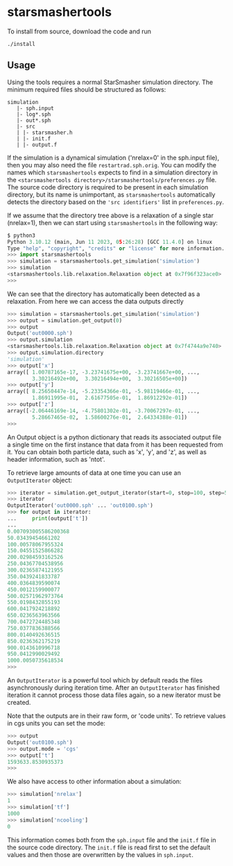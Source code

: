 # starsmashertools

To install from source, download the code and run
```
./install
```

## Usage

Using the tools requires a normal StarSmasher simulation directory. The minimum required files should be structured as follows:
```
simulation
   |- sph.input
   |- log*.sph
   |- out*.sph
   |- src
   | |- starsmasher.h
   | |- init.f
   | |- output.f
```
If the simulation is a dynamical simulation ('nrelax=0' in the sph.input file), then you may also need the file `restartrad.sph.orig`. You can modify the names which `starsmashertools` expects to find in a simulation directory in the `<starsmashertools directory>/starsmashertools/preferences.py` file. The source code directory is required to be present in each simulation directory, but its name is unimportant, as `starsmashertools` automatically detects the directory based on the `'src identifiers'` list in `preferences.py`.

If we assume that the directory tree above is a relaxation of a single star (nrelax=1), then we can start using `starsmashertools` in the following way:
```python
$ python3
Python 3.10.12 (main, Jun 11 2023, 05:26:28) [GCC 11.4.0] on linux
Type "help", "copyright", "credits" or "license" for more information.
>>> import starsmashertools
>>> simulation = starsmashertools.get_simulation('simulation')
>>> simulation
<starsmashertools.lib.relaxation.Relaxation object at 0x7f96f323ace0>
>>> 
```
We can see that the directory has automatically been detected as a relaxation. From here we can access the data outputs directly
```python
>>> simulation = starsmashertools.get_simulation('simulation')
>>> output = simulation.get_output(0)
>>> output
Output('out0000.sph')
>>> output.simulation
<starsmashertools.lib.relaxation.Relaxation object at 0x7f4744a9e740>
>>> output.simulation.directory
'simulation'
>>> output['x']
array([ 1.00787165e-17, -3.23741675e+00, -3.23741667e+00, ...,
        3.30216492e+00,  3.30216494e+00,  3.30216505e+00])
>>> output['y']
array([ 8.25650447e-14, -5.23354366e-01, -5.98119466e-01, ...,
        1.86911995e-01,  2.61677505e-01,  1.86912292e-01])
>>> output['z']
array([-2.06446169e-14, -4.75801302e-01, -3.70067297e-01, ...,
        5.28667465e-02,  1.58600276e-01,  2.64334388e-01])
>>> 
```
An Output object is a python dictionary that reads its associated output file a single time on the first instance that data from it has been requested from it. You can obtain both particle data, such as 'x', 'y', and 'z', as well as header information, such as 'ntot'.

To retrieve large amounts of data at one time you can use an `OutputIterator` object:
```python
>>> iterator = simulation.get_output_iterator(start=0, stop=100, step=5)
>>> iterator
OutputIterator('out0000.sph' ... 'out0100.sph')
>>> for output in iterator:
...     print(output['t'])
...
0.007093005586200368
50.03439454661202
100.00578067955324
150.04551525866282
200.02984593162526
250.04367704538956
300.02365874121955
350.0439241833787
400.0364839590074
450.0012159900077
500.02571962973764
550.0198432855193
600.0417924218892
650.0236563963566
700.0472724485348
750.0377836388566
800.0140492636515
850.0236362175219
900.0143610996718
950.0412990029492
1000.0050735618534
>>> 
```
An `OutputIterator` is a powerful tool which by default reads the files asynchronously during iteration time. After an `OutputIterator` has finished iteration it cannot process those data files again, so a new iterator must be created.

Note that the outputs are in their raw form, or 'code units'. To retrieve values in cgs units you can set the mode:
```python
>>> output
Output('out0100.sph')
>>> output.mode = 'cgs'
>>> output['t']
1593633.8530935373
>>>
```

We also have access to other information about a simulation:
```python
>>> simulation['nrelax']
1
>>> simulation['tf']
1000
>>> simulation['ncooling']
0
```
This information comes both from the `sph.input` file and the `init.f` file in the source code directory. The `init.f` file is read first to set the default values and then those are overwritten by the values in `sph.input`.

